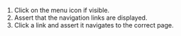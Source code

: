 1. Click on the menu icon if visible.
2. Assert that the navigation links are displayed.
3. Click a link and assert it navigates to the correct page.